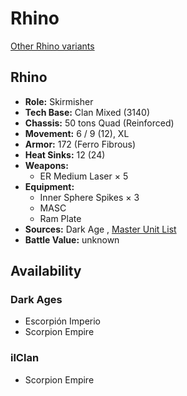 # Rhino 

[Other Rhino variants](../rhino.md) 

## Rhino 

- **Role:** Skirmisher 
- **Tech Base:** Clan Mixed (3140) 
- **Chassis:** 50 tons Quad (Reinforced) 
- **Movement:** 6 / 9 (12), XL 
- **Armor:** 172 (Ferro Fibrous) 
- **Heat Sinks:** 12 (24) 
- **Weapons:** 
  - ER Medium Laser × 5 
- **Equipment:** 
  - Inner Sphere Spikes × 3 
  - MASC 
  - Ram Plate 
- **Sources:** Dark Age , [Master Unit List](http://masterunitlist.info/Unit/Details/7883) 
- **Battle Value:** unknown 

## Availability 

### Dark Ages 

- Escorpión Imperio 
- Scorpion Empire 

### ilClan 

- Scorpion Empire 

